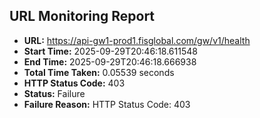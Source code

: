 ## URL Monitoring Report

- **URL:** https://api-gw1-prod1.fisglobal.com/gw/v1/health
- **Start Time:** 2025-09-29T20:46:18.611548
- **End Time:** 2025-09-29T20:46:18.666938
- **Total Time Taken:** 0.05539 seconds
- **HTTP Status Code:** 403
- **Status:** Failure
- **Failure Reason:** HTTP Status Code: 403
